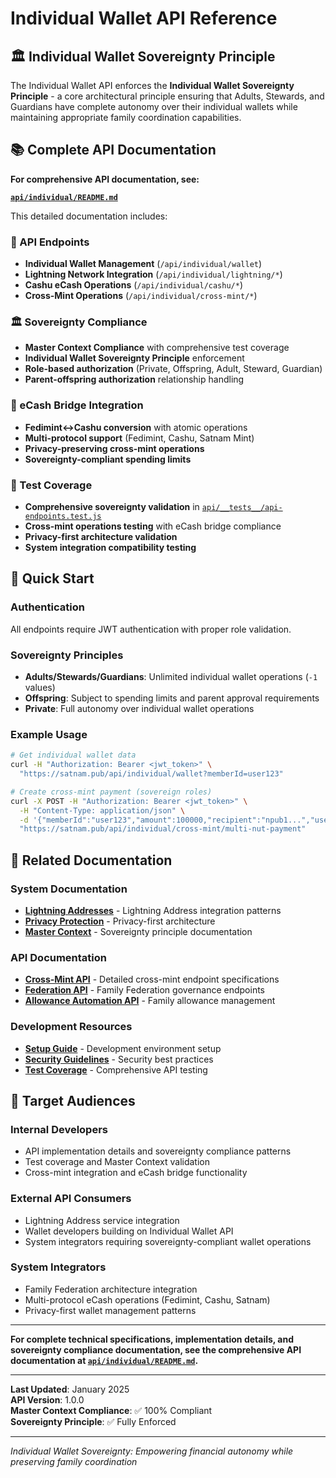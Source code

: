# Individual Wallet API Reference

## 🏛️ Individual Wallet Sovereignty Principle

The Individual Wallet API enforces the **Individual Wallet Sovereignty Principle** - a core architectural principle ensuring that Adults, Stewards, and Guardians have complete autonomy over their individual wallets while maintaining appropriate family coordination capabilities.

## 📚 Complete API Documentation

**For comprehensive API documentation, see:**

**[`api/individual/README.md`](../api/individual/README.md)**

This detailed documentation includes:

### 🔧 API Endpoints
- **Individual Wallet Management** (`/api/individual/wallet`)
- **Lightning Network Integration** (`/api/individual/lightning/*`)
- **Cashu eCash Operations** (`/api/individual/cashu/*`)
- **Cross-Mint Operations** (`/api/individual/cross-mint/*`)

### 🏛️ Sovereignty Compliance
- **Master Context Compliance** with comprehensive test coverage
- **Individual Wallet Sovereignty Principle** enforcement
- **Role-based authorization** (Private, Offspring, Adult, Steward, Guardian)
- **Parent-offspring authorization** relationship handling

### 🌉 eCash Bridge Integration
- **Fedimint↔Cashu conversion** with atomic operations
- **Multi-protocol support** (Fedimint, Cashu, Satnam Mint)
- **Privacy-preserving cross-mint operations**
- **Sovereignty-compliant spending limits**

### 🧪 Test Coverage
- **Comprehensive sovereignty validation** in [`api/__tests__/api-endpoints.test.js`](../api/__tests__/api-endpoints.test.js)
- **Cross-mint operations testing** with eCash bridge compliance
- **Privacy-first architecture validation**
- **System integration compatibility testing**

## 🚀 Quick Start

### Authentication
All endpoints require JWT authentication with proper role validation.

### Sovereignty Principles
- **Adults/Stewards/Guardians**: Unlimited individual wallet operations (`-1` values)
- **Offspring**: Subject to spending limits and parent approval requirements
- **Private**: Full autonomy over individual wallet operations

### Example Usage

```bash
# Get individual wallet data
curl -H "Authorization: Bearer <jwt_token>" \
  "https://satnam.pub/api/individual/wallet?memberId=user123"

# Create cross-mint payment (sovereign roles)
curl -X POST -H "Authorization: Bearer <jwt_token>" \
  -H "Content-Type: application/json" \
  -d '{"memberId":"user123","amount":100000,"recipient":"npub1...","userRole":"adult"}' \
  "https://satnam.pub/api/individual/cross-mint/multi-nut-payment"
```

## 🔗 Related Documentation

### System Documentation
- **[Lightning Addresses](LIGHTNING_ADDRESSES.md)** - Lightning Address integration patterns
- **[Privacy Protection](PRIVACY-PROTECTION.md)** - Privacy-first architecture
- **[Master Context](../.zencoder/rules/MASTER_CONTEXT.md)** - Sovereignty principle documentation

### API Documentation
- **[Cross-Mint API](../api/individual/cross-mint/README.md)** - Detailed cross-mint endpoint specifications
- **[Federation API](../api/federation/README.md)** - Family Federation governance endpoints
- **[Allowance Automation API](API_ALLOWANCE_AUTOMATION.md)** - Family allowance management

### Development Resources
- **[Setup Guide](SETUP-GUIDE.md)** - Development environment setup
- **[Security Guidelines](PRIVACY_FIRST_SECURITY.md)** - Security best practices
- **[Test Coverage](../api/__tests__/api-endpoints.test.js)** - Comprehensive API testing

## 🎯 Target Audiences

### Internal Developers
- API implementation details and sovereignty compliance patterns
- Test coverage and Master Context validation
- Cross-mint integration and eCash bridge functionality

### External API Consumers
- Lightning Address service integration
- Wallet developers building on Individual Wallet API
- System integrators requiring sovereignty-compliant wallet operations

### System Integrators
- Family Federation architecture integration
- Multi-protocol eCash operations (Fedimint, Cashu, Satnam)
- Privacy-first wallet management patterns

---

**For complete technical specifications, implementation details, and sovereignty compliance documentation, see the comprehensive API documentation at [`api/individual/README.md`](../api/individual/README.md).**

---

**Last Updated**: January 2025  
**API Version**: 1.0.0  
**Master Context Compliance**: ✅ 100% Compliant  
**Sovereignty Principle**: ✅ Fully Enforced

---

_Individual Wallet Sovereignty: Empowering financial autonomy while preserving family coordination_
